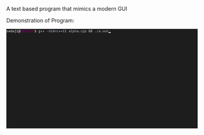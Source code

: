 A text based program that mimics a modern GUI

Demonstration of Program:

<img src="https://raw.githubusercontent.com/sedaji/Outlier/master/output.gif" width="750" title="Program">
